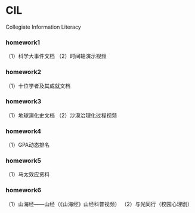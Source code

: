 # CIL
Collegiate Information Literacy
### homework1
（1）科学大事件文档
（2）时间轴演示视频
### homework2
（1）十位学者及其成就文档
### homework3
（1）地球演化史文档
（2）沙漠治理化过程视频
### homework4
（1）GPA动态排名
### homework5
（1）马太效应资料
### homework6
（1）山海经——山经（《山海经》山经科普视频）
（2）与光同行（校园心理剧）
